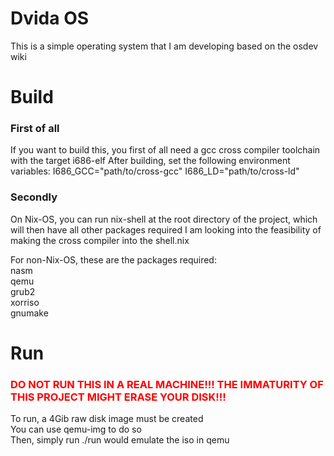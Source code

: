 <h1>Dvida OS</h1>

This is a simple operating system that I am developing based on the osdev wiki

<h1>Build</h1>

<h3>First of all</h3>
If you want to build this, you first of all need a gcc cross compiler toolchain with the target i686-elf
After building, set the following environment variables:
I686_GCC="path/to/cross-gcc"
I686_LD="path/to/cross-ld"

<h3>Secondly</h3>
On Nix-OS, you can run nix-shell at the root directory of the project, which will then have all other packages required
I am looking into the feasibility of making the cross compiler into the shell.nix

For non-Nix-OS, these are the packages required:<br />
nasm<br />
qemu<br />
grub2<br />
xorriso<br />
gnumake<br />

<h1>Run</h1>
<h3><font color="red">DO NOT RUN THIS IN A REAL MACHINE!!! THE IMMATURITY OF THIS PROJECT MIGHT ERASE YOUR DISK!!!</font></h3>
To run, a 4Gib raw disk image must be created<br />
You can use qemu-img to do so<br />
Then, simply run ./run would emulate the iso in qemu
